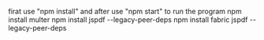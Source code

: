 firat use "npm install" and after use "npm start" to run the program
npm install multer
npm install jspdf --legacy-peer-deps
npm install fabric jspdf --legacy-peer-deps